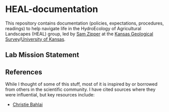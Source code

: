 # HEAL-documentation
This repository contains documentation (policies, expectations, procedures, readings) to help navigate life in the HydroEcology of Agricultural Landscapes (HEAL) group, led by [Sam Zipper](https://samzipper.weebly.com) at the [Kansas Geological Survey](http://www.kgs.ku.edu/)/[University of Kansas](https://ku.edu/).

## Lab Mission Statement

## References
While I thought of some of this stuff, most of it is inspired by or borrowed from others in the scientific community. I have cited sources where they were influential, but key resources include:
 - [Christie Bahlai](https://github.com/BahlaiLab/Policies)
